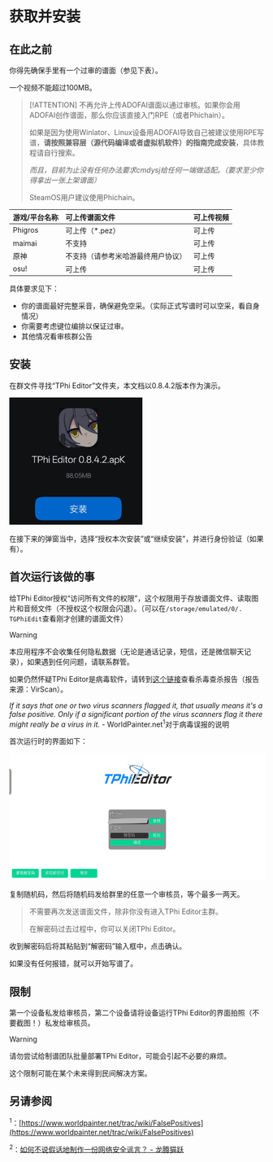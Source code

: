 # 获取并安装

## 在此之前

你得先确保手里有一个过审的谱面（参见下表）。

一个视频不能超过100MB。

> [!ATTENTION] 不再允许上传ADOFAI谱面以通过审核。如果你会用ADOFAI创作谱面，那么你应该直接入门RPE（或者Phichain）。
>
> 如果是因为使用Winlator、Linux设备用ADOFAI导致自己被建议使用RPE写谱，**请按照兼容层（源代码编译或者虚拟机软件）的指南完成安装**，具体教程请自行搜索。
>
> *而且，目前为止没有任何办法要求cmdysj给任何一端做适配。（要求至少你得拿出一张上架谱面）*
>
> SteamOS用户建议使用Phichain。

| 游戏/平台名称 | 可上传谱面文件 | 可上传视频 |
| :----------- | :----------- | :--------- |
| Phigros | 可上传（*.pez） | 可上传 |
| maimai | 不支持 | 可上传 |
| 原神 | 不支持（请参考米哈游最终用户协议） | 可上传 |
| osu! | 可上传 | 可上传 |

具体要求见下：

- 你的谱面最好完整采音，确保避免空采。（实际正式写谱时可以空采，看自身情况）
- 你需要考虑键位编排以保证过审。
- 其他情况看审核群公告

## 安装

在群文件寻找“TPhi Editor”文件夹，本文档以0.8.4.2版本作为演示。

<img src="image.png" height="250" >

在接下来的弹窗当中，选择“授权本次安装”或“继续安装”，并进行身份验证（如果有）。

## 首次运行该做的事

给TPhi Editor授权“访问所有文件的权限”，这个权限用于存放谱面文件、读取图片和音频文件（不授权这个权限会闪退）。（可以在`/storage/emulated/0/. TGPhiEdit`查看刚才创建的谱面文件）

> [!WARNING]
>
> 本应用程序不会收集任何隐私数据（无论是通话记录，短信，还是微信聊天记录），如果遇到任何问题，请联系群管。
>
> 如果仍然怀疑TPhi Editor是病毒软件，请转到[这个链接](https://www.virscan.org/report/3bc2ebdefadef54925ad6ec8da657ced0ca7a2dcde405fc114f99b0fc9278e95)查看杀毒查杀报告（报告来源：VirScan）。
> 
> *If it says that one or two virus scanners flagged it, that usually means it's a false positive. Only if a significant portion of the virus scanners flag it there might really be a virus in it.* - WorldPainter.net<sup>1</sup>对于病毒误报的说明

首次运行时的界面如下：

<img src="image-2.png" height="250" >

复制随机码，然后将随机码发给群里的任意一个审核员，等个最多一两天。

> 不需要再次发送谱面文件，除非你没有进入TPhi Editor主群。
>
> 在解密码过去过程中，你可以关闭TPhi Editor。

收到解密码后将其粘贴到“解密码”输入框中，点击确认。

如果没有任何报错，就可以开始写谱了。

## 限制

第一个设备私发给审核员，第二个设备请将设备运行TPhi Editor的界面拍照（不要截图！）私发给审核员。

> [!WARNING]
>
> 请勿尝试给制谱团队批量部署TPhi Editor，可能会引起不必要的麻烦。
>
> 这个限制可能在某个未来得到民间解决方案。

## 另请参阅

<sup>1</sup>：[https://www.worldpainter.net/trac/wiki/FalsePositives](https://www.worldpainter.net/trac/wiki/FalsePositives)

<sup>2</sup>：[如何不说假话地制作一份网络安全谣言？ - 龙腾猫跃](https://bilibili.com/opus/718413265600774179)